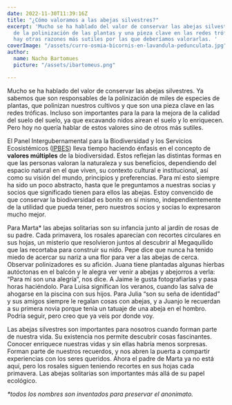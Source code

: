 ```yaml
---
date: 2022-11-30T11:39:16Z
title: "¿Cómo valoramos a las abejas silvestres?"
excerpt: 'Mucho se ha hablado del valor de conservar las abejas silvestres. Son responsables
  de la polinización de las plantas y una pieza clave en las redes tróficas. Pero
  hay otras razones más sutiles por las que deberíamos valorarlas. '
coverImage: "/assets/curro-osmia-bicornis-en-lavandula-pedunculata.jpg"
author:
  name: Nacho Bartomues
  picture: "/assets/ibartomeus.png"

---
```

Mucho se ha hablado del valor de conservar las abejas silvestres. Ya sabemos que son responsables de la polinización de miles de especies de plantas, que polinizan nuestros cultivos y que son una pieza clave en las redes tróficas. Incluso son importantes para la para la mejora de la calidad del suelo del suelo, ya que excavando nidos airean el suelo y lo enriquecen. Pero hoy no quería hablar de estos valores sino de otros más sutiles.

El Panel Intergubernamental para la Biodiversidad y los Servicios Ecosistémicos ([IPBES](http://www.aboutvalues.net/es/ipbes/ "IPBES")) lleva tiempo haciendo énfasis en el concepto de **valores múltiples** de la biodiversidad. Estos reflejan las distintas formas en que las personas valoran la naturaleza y sus beneficios, dependiendo del espacio natural en el que viven, su contexto cultural e institucional, así como su visión del mundo, principios y preferencias. Para mí esto siempre ha sido un poco abstracto, hasta que le preguntamos a nuestras socias y socios que significado tienen para ellos las abejas. Estoy convencido de que conservar la biodiversidad es bonito en sí mismo, independientemente de la utilidad que pueda tener, pero nuestros socios y socias lo expresaron mucho mejor.

Para Marta* las abejas solitarias son su infancia junto al jardín de rosas de su padre. Cada primavera, los rosales aparecían con recortes circulares en sus hojas, un misterio que resolvieron juntos al descubrir al Megaquílido que las recortaba para construir su nido. Pepe dice que nunca ha tenido miedo de acercar su nariz a una flor para ver a las abejas de cerca. Observar polinizadores es su afición. Juana tiene plantadas algunas hierbas autóctonas en el balcón y le alegra ver venir a abejas y abejorros a verla: “Para mí son una alegría”, nos dice. A Jaime le gusta fotografiarlas y pasa horas haciéndolo. Para Luisa significan los veranos, cuando las salva de ahogarse en la piscina con sus hijos. Para Julia “son su seña de identidad” y sus amigos siempre le regalan cosas con abejas, y a Juanjo le recuerdan a su primera novia porque tenía un tatuaje de una abeja en el hombro. Podría seguir, pero creo que ya veis por donde voy.

Las abejas silvestres son importantes para nosotros cuando forman parte de nuestra vida. Su existencia nos permite descubrir cosas fascinantes. Conocer enriquece nuestras vidas y sin ellas habría menos sorpresas. Forman parte de nuestros recuerdos, y nos abren la puerta a compartir experiencias con los seres queridos. Ahora el padre de Marta ya no está aquí, pero los rosales siguen teniendo recortes en sus hojas cada primavera. Las abejas solitarias son importantes más allá de su papel ecológico.

_*todos los nombres son inventados para preservar el anonimato._